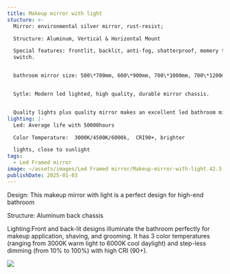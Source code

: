 ```yaml
---
title: Makeup mirror with light
stucture: >-
  Mirror: environmental silver mirror, rust-resist;  

  Structure: Aluminum, Vertical & Horizontal Mount  

  Special features: frontlit, backlit, anti-fog, shatterproof, memery touch
  switch.


  bathroom mirror size: 500\*700mm, 600\*900mm, 700\*1000mm, 700\*1200mm


  Sytle: Modern led lighted, high quality, durable mirror chassis.


  Quality lights plus quality mirror makes an excellent led bathroom mirror
lighting: |-
  Led: Average life with 50000hours

  Color Temperature:  3000K/4500K/6000k,  CRI90+, brighter

  lights, close to sunlight
tags:
  - Led Framed mirror
image: ~/assets/images/Led Framed mirror/Makeup-mirror-with-light.42.3-1.jpg
publishDate: 2025-01-03
---
```

Design: This makeup mirror with light is a perfect design for high-end bathroom

Structure: Aluminum back chassis

Lighting:Front and back-lit designs illuminate the bathroom perfectly for makeup application, shaving, and grooming. It has 3 color temperatures (ranging from 3000K warm light to 6000K cool daylight) and step-less dimming (from 10% to 100%) with high CRI (90+).

![](~/assets/images/hero-image.png)